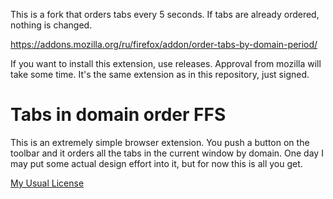 This is a fork that orders tabs every 5 seconds. If tabs are already ordered, nothing is changed.

https://addons.mozilla.org/ru/firefox/addon/order-tabs-by-domain-period/

If you want to install this extension, use releases. Approval from mozilla will take some time. It's the same extension as in this repository, just signed.

# Tabs in domain order FFS

This is an extremely simple browser extension. You push a button on
the toolbar and it orders all the tabs in the current window by
domain. One day I may put some actual design effort into it, but for
now this is all you get.

[My Usual License](https://www.apache.org/licenses/LICENSE-2.0)
